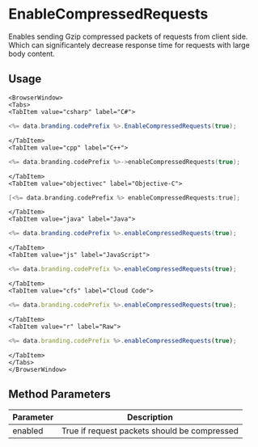 # EnableCompressedRequests

Enables sending Gzip compressed packets of requests from client side. Which can significantely decrease response time for requests with large body content.

## Usage

```mdx-code-block
<BrowserWindow>
<Tabs>
<TabItem value="csharp" label="C#">
```

```csharp
<%= data.branding.codePrefix %>.EnableCompressedRequests(true);
```

```mdx-code-block
</TabItem>
<TabItem value="cpp" label="C++">
```

```cpp
<%= data.branding.codePrefix %>->enableCompressedRequests(true);
```

```mdx-code-block
</TabItem>
<TabItem value="objectivec" label="Objective-C">
```

```objectivec
[<%= data.branding.codePrefix %> enableCompressedRequests:true];
```

```mdx-code-block
</TabItem>
<TabItem value="java" label="Java">
```

```java
<%= data.branding.codePrefix %>.enableCompressedRequests(true);
```

```mdx-code-block
</TabItem>
<TabItem value="js" label="JavaScript">
```

```javascript
<%= data.branding.codePrefix %>.enableCompressedRequests(true);
```

```mdx-code-block
</TabItem>
<TabItem value="cfs" label="Cloud Code">
```

```javascript
<%= data.branding.codePrefix %>.enableCompressedRequests(true);
```

```mdx-code-block
</TabItem>
<TabItem value="r" label="Raw">
```

```javascript
<%= data.branding.codePrefix %>.enableCompressedRequests(true);
```

```mdx-code-block
</TabItem>
</Tabs>
</BrowserWindow>
```

## Method Parameters
Parameter | Description
--------- | -----------
enabled | True if request packets should be compressed



